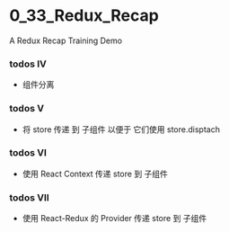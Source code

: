 # 0_33_Redux_Recap
A Redux Recap Training Demo

### todos IV
- 组件分离

### todos V
- 将 store 传递 到 子组件 以便于 它们使用 store.disptach

### todos VI
- 使用 React Context 传递 store 到 子组件

### todos VII
- 使用 React-Redux 的 Provider 传递 store 到 子组件